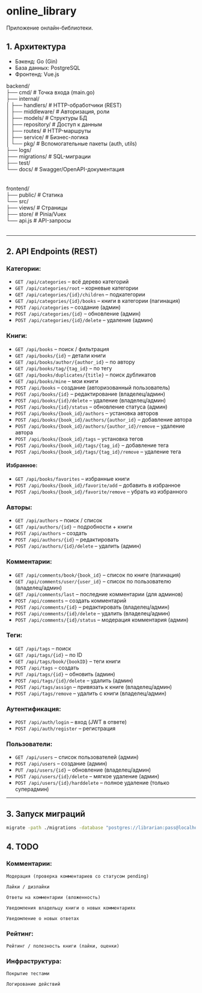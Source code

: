 # online_library

Приложение онлайн-библиотеки.

## 1. Архитектура

- Бэкенд: Go (Gin)
- База данных: PostgreSQL
- Фронтенд: Vue.js

backend/<br>
├── cmd/ # Точка входа (main.go)<br>
├── internal/<br>
│ ├── handlers/ # HTTP-обработчики (REST)<br>
│ ├── middleware/ # Авторизация, роли<br>
│ ├── models/ # Структуры БД<br>
│ ├── repository/ # Доступ к данным<br>
│ ├── routes/ # HTTP-маршруты<br>
│ ├── service/ # Бизнес-логика<br>
│ └── pkg/ # Вспомогательные пакеты (auth, utils)<br>
├── logs/<br>
├── migrations/ # SQL-миграции<br>
├── test/<br>
└── docs/ # Swagger/OpenAPI-документация<br>
<br><br>
frontend/<br>
├── public/ # Статика<br>
└── src/<br>
├── views/ # Страницы<br>
├── store/ # Pinia/Vuex<br>
└── api.js # API-запросы<br>
<br>

---

## 2. API Endpoints (REST)

### Категории:
- `GET /api/categories` – всё дерево категорий
- `GET /api/categories/root` – корневые категории
- `GET /api/categories/{id}/children` – подкатегории
- `GET /api/categories/{id}/books` – книги в категории (пагинация)
- `POST /api/categories` – создание (админ)
- `POST /api/categories/{id}` – обновление (админ)
- `POST /api/categories/{id}/delete` – удаление (админ)

### Книги:
- `GET /api/books` – поиск / фильтрация
- `GET /api/books/{id}` – детали книги
- `GET /api/books/author/{author_id}` – по автору
- `GET /api/books/tag/{tag_id}` – по тегу
- `GET /api/books/duplicates/{title}` – поиск дубликатов
- `GET /api/books/mine` – мои книги
- `POST /api/books` – создание (авторизованный пользователь)
- `POST /api/books/{id}` – редактирование (владелец/админ)
- `POST /api/books/{id}/delete` – удаление (владелец/админ)
- `POST /api/books/{id}/status` – обновление статуса (админ)
- `POST /api/books/{book_id}/authors` – установка авторов
- `POST /api/books/{book_id}/authors/{author_id}` – добавление автора
- `POST /api/books/{book_id}/authors/{author_id}/remove` – удаление автора
- `POST /api/books/{book_id}/tags` – установка тегов
- `POST /api/books/{book_id}/tags/{tag_id}` – добавление тега
- `POST /api/books/{book_id}/tags/{tag_id}/remove` – удаление тега

#### Избранное:
- `GET /api/books/favorites` – избранные книги
- `POST /api/books/{book_id}/favorite/add` – добавить в избранное
- `POST /api/books/{book_id}/favorite/remove` – убрать из избранного

### Авторы:
- `GET /api/authors` – поиск / список
- `GET /api/authors/{id}` – подробности + книги
- `POST /api/authors` – создать
- `POST /api/authors/{id}` – редактировать
- `POST /api/authors/{id}/delete` – удалить (админ)

### Комментарии:
- `GET /api/comments/book/{book_id}` – список по книге (пагинация)
- `GET /api/comments/user/{user_id}` – список по пользователю (владелец/админ)
- `GET /api/comments/last` – последние комментарии (для админов)
- `POST /api/comments` – создать комментарий
- `POST /api/comments/{id}` – редактировать (владелец/админ)
- `POST /api/comments/{id}/delete` – удалить (владелец/админ)
- `POST /api/comments/{id}/status` – модерация комментария (админ)

### Теги:
- `GET /api/tags` – поиск
- `GET /api/tags/{id}` – по ID
- `GET /api/tags/book/{bookID}` – теги книги
- `POST /api/tags` – создать
- `PUT /api/tags/{id}` – обновить (админ)
- `POST /api/tags/{id}/delete` – удалить (админ)
- `POST /api/tags/assign` – привязать к книге (владелец/админ)
- `POST /api/tags/remove` – удалить с книги (владелец/админ)

### Аутентификация:
- `POST /api/auth/login` – вход (JWT в ответе)
- `POST /api/auth/register` – регистрация

### Пользователи:
- `GET /api/users` – список пользователей (админ)
- `POST /api/users` – создание (админ)
- `PUT /api/users/{id}` – обновление (владелец/админ)
- `POST /api/users/{id}/delete` – мягкое удаление (админ)
- `POST /api/users/{id}/harddelete` – полное удаление (только суперадмин)

---

## 3. Запуск миграций

 ```bash
migrate -path ./migrations -database "postgres://librarian:pass@localhost:5432/mydb?sslmode=disable" up
```

## 4. TODO
### Комментарии:

    Модерация (проверка комментариев со статусом pending)

    Лайки / дизлайки

    Ответы на комментарии (вложенность)

    Уведомления владельцу книги о новых комментариях

    Уведомление о новых ответах

### Рейтинг:

    Рейтинг / полезность книги (лайки, оценки)

### Инфраструктура:

    Покрытие тестами

    Логирование действий